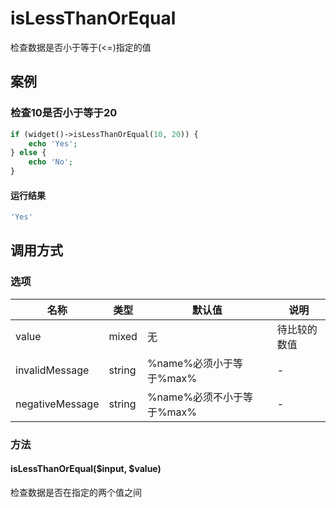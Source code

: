 isLessThanOrEqual
=================

检查数据是否小于等于(<=)指定的值

案例
----

### 检查10是否小于等于20

```php
if (widget()->isLessThanOrEqual(10, 20)) {
    echo 'Yes';
} else {
    echo 'No';
}
```

#### 运行结果

```php
'Yes'
```

调用方式
--------

### 选项

名称              | 类型    | 默认值                             | 说明
------------------|---------|------------------------------------|------
value             | mixed   | 无                                 | 待比较的数值
invalidMessage    | string  | %name%必须小于等于%max%            | -
negativeMessage   | string  | %name%必须不小于等于%max%          | -

### 方法

#### isLessThanOrEqual($input, $value)
检查数据是否在指定的两个值之间
